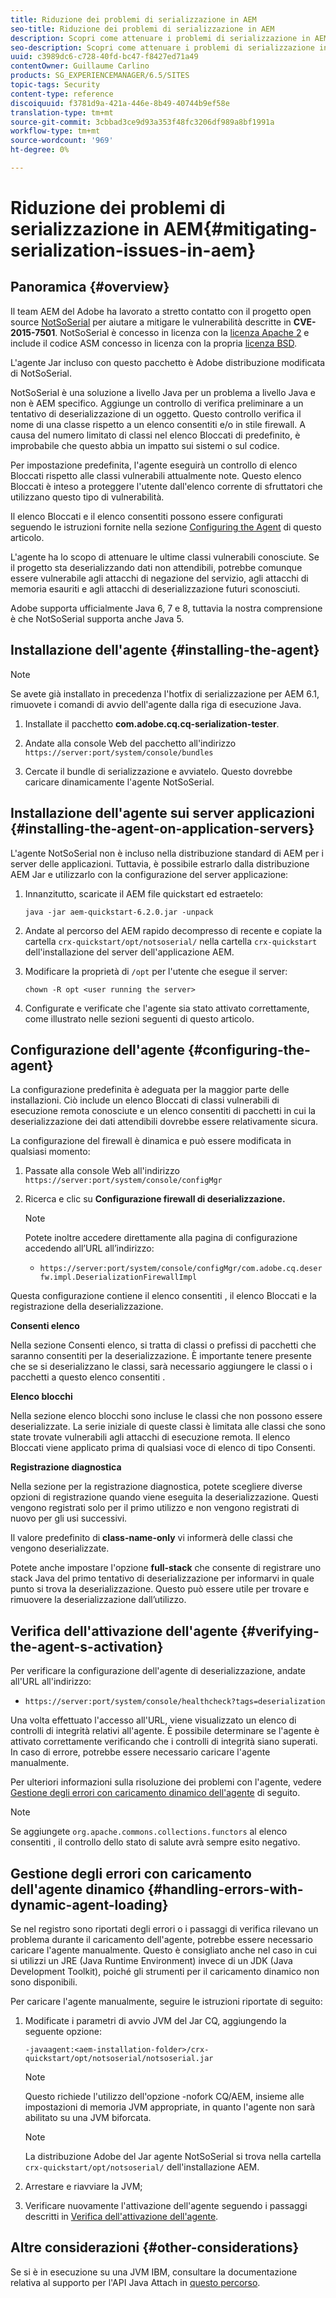 ```yaml
---
title: Riduzione dei problemi di serializzazione in AEM
seo-title: Riduzione dei problemi di serializzazione in AEM
description: Scopri come attenuare i problemi di serializzazione in AEM.
seo-description: Scopri come attenuare i problemi di serializzazione in AEM.
uuid: c3989dc6-c728-40fd-bc47-f8427ed71a49
contentOwner: Guillaume Carlino
products: SG_EXPERIENCEMANAGER/6.5/SITES
topic-tags: Security
content-type: reference
discoiquuid: f3781d9a-421a-446e-8b49-40744b9ef58e
translation-type: tm+mt
source-git-commit: 3cbbad3ce9d93a353f48fc3206df989a8bf1991a
workflow-type: tm+mt
source-wordcount: '969'
ht-degree: 0%

---
```



# Riduzione dei problemi di serializzazione in AEM{#mitigating-serialization-issues-in-aem}

## Panoramica {#overview}

Il team AEM del Adobe  ha lavorato a stretto contatto con il progetto open source [NotSoSerial](https://github.com/kantega/notsoserial) per aiutare a mitigare le vulnerabilità descritte in **CVE-2015-7501**. NotSoSerial è concesso in licenza con la [licenza Apache 2](https://www.apache.org/licenses/LICENSE-2.0) e include il codice ASM concesso in licenza con la propria [licenza BSD](https://asm.ow2.org/license.html).

L&#39;agente Jar incluso con questo pacchetto è  Adobe  distribuzione modificata di NotSoSerial.

NotSoSerial è una soluzione a livello Java per un problema a livello Java e non è AEM specifico. Aggiunge un controllo di verifica preliminare a un tentativo di deserializzazione di un oggetto. Questo controllo verifica il nome di una classe rispetto a un elenco consentiti  e/o  in stile firewall. A causa del numero limitato di classi nel elenco Bloccati di  predefinito, è improbabile che questo abbia un impatto sui sistemi o sul codice.

Per impostazione predefinita, l&#39;agente eseguirà un controllo di elenco Bloccati  rispetto alle classi vulnerabili attualmente note. Questo  elenco Bloccati è inteso a proteggere l&#39;utente dall&#39;elenco corrente di sfruttatori che utilizzano questo tipo di vulnerabilità.

Il elenco Bloccati  e il elenco consentiti  possono essere configurati seguendo le istruzioni fornite nella sezione [Configuring the Agent](/help/sites-administering/mitigating-serialization-issues.md#configuring-the-agent) di questo articolo.

L&#39;agente ha lo scopo di attenuare le ultime classi vulnerabili conosciute. Se il progetto sta deserializzando dati non attendibili, potrebbe comunque essere vulnerabile agli attacchi di negazione del servizio, agli attacchi di memoria esauriti e agli attacchi di deserializzazione futuri sconosciuti.

 Adobe supporta ufficialmente Java 6, 7 e 8, tuttavia la nostra comprensione è che NotSoSerial supporta anche Java 5.

## Installazione dell&#39;agente {#installing-the-agent}

>[!NOTE]
>
>Se avete già installato in precedenza l&#39;hotfix di serializzazione per AEM 6.1, rimuovete i comandi di avvio dell&#39;agente dalla riga di esecuzione Java.

1. Installate il pacchetto **com.adobe.cq.cq-serialization-tester**.

1. Andate alla console Web del pacchetto all&#39;indirizzo `https://server:port/system/console/bundles`
1. Cercate il bundle di serializzazione e avviatelo. Questo dovrebbe caricare dinamicamente l&#39;agente NotSoSerial.

## Installazione dell&#39;agente sui server applicazioni {#installing-the-agent-on-application-servers}

L&#39;agente NotSoSerial non è incluso nella distribuzione standard di AEM per i server delle applicazioni. Tuttavia, è possibile estrarlo dalla distribuzione AEM Jar e utilizzarlo con la configurazione del server applicazione:

1. Innanzitutto, scaricate il AEM file quickstart ed estraetelo:

   ```shell
   java -jar aem-quickstart-6.2.0.jar -unpack
   ```

1. Andate al percorso del AEM rapido decompresso di recente e copiate la cartella `crx-quickstart/opt/notsoserial/` nella cartella `crx-quickstart` dell&#39;installazione del server dell&#39;applicazione AEM.

1. Modificare la proprietà di `/opt` per l&#39;utente che esegue il server:

   ```shell
   chown -R opt <user running the server>
   ```

1. Configurate e verificate che l&#39;agente sia stato attivato correttamente, come illustrato nelle sezioni seguenti di questo articolo.

## Configurazione dell&#39;agente {#configuring-the-agent}

La configurazione predefinita è adeguata per la maggior parte delle installazioni. Ciò include un elenco Bloccati  di classi vulnerabili di esecuzione remota conosciute e un elenco consentiti  di pacchetti in cui la deserializzazione dei dati attendibili dovrebbe essere relativamente sicura.

La configurazione del firewall è dinamica e può essere modificata in qualsiasi momento:

1. Passate alla console Web all&#39;indirizzo `https://server:port/system/console/configMgr`
1. Ricerca e clic su **Configurazione firewall di deserializzazione.**

   >[!NOTE]
   >
   >Potete inoltre accedere direttamente alla pagina di configurazione accedendo all’URL all’indirizzo:
   >
   >* `https://server:port/system/console/configMgr/com.adobe.cq.deserfw.impl.DeserializationFirewallImpl`


Questa configurazione contiene il elenco consentiti , il elenco Bloccati  e la registrazione della deserializzazione.

**Consenti elenco**

Nella sezione Consenti elenco, si tratta di classi o prefissi di pacchetti che saranno consentiti per la deserializzazione. È importante tenere presente che se si deserializzano le classi, sarà necessario aggiungere le classi o i pacchetti a questo elenco consentiti .

**Elenco blocchi**

Nella sezione elenco blocchi sono incluse le classi che non possono essere deserializzate. La serie iniziale di queste classi è limitata alle classi che sono state trovate vulnerabili agli attacchi di esecuzione remota. Il elenco Bloccati  viene applicato prima di qualsiasi voce di elenco di tipo Consenti.

**Registrazione diagnostica**

Nella sezione per la registrazione diagnostica, potete scegliere diverse opzioni di registrazione quando viene eseguita la deserializzazione. Questi vengono registrati solo per il primo utilizzo e non vengono registrati di nuovo per gli usi successivi.

Il valore predefinito di **class-name-only** vi informerà delle classi che vengono deserializzate.

Potete anche impostare l&#39;opzione **full-stack** che consente di registrare uno stack Java del primo tentativo di deserializzazione per informarvi in quale punto si trova la deserializzazione. Questo può essere utile per trovare e rimuovere la deserializzazione dall’utilizzo.

## Verifica dell&#39;attivazione dell&#39;agente {#verifying-the-agent-s-activation}

Per verificare la configurazione dell&#39;agente di deserializzazione, andate all&#39;URL all&#39;indirizzo:

* `https://server:port/system/console/healthcheck?tags=deserialization`

Una volta effettuato l&#39;accesso all&#39;URL, viene visualizzato un elenco di controlli di integrità relativi all&#39;agente. È possibile determinare se l&#39;agente è attivato correttamente verificando che i controlli di integrità siano superati. In caso di errore, potrebbe essere necessario caricare l&#39;agente manualmente.

Per ulteriori informazioni sulla risoluzione dei problemi con l&#39;agente, vedere [Gestione degli errori con caricamento dinamico dell&#39;agente](#handling-errors-with-dynamic-agent-loading) di seguito.

>[!NOTE]
>
>Se aggiungete `org.apache.commons.collections.functors` al elenco consentiti , il controllo dello stato di salute avrà sempre esito negativo.

## Gestione degli errori con caricamento dell&#39;agente dinamico {#handling-errors-with-dynamic-agent-loading}

Se nel registro sono riportati degli errori o i passaggi di verifica rilevano un problema durante il caricamento dell&#39;agente, potrebbe essere necessario caricare l&#39;agente manualmente. Questo è consigliato anche nel caso in cui si utilizzi un JRE (Java Runtime Environment) invece di un JDK (Java Development Toolkit), poiché gli strumenti per il caricamento dinamico non sono disponibili.

Per caricare l&#39;agente manualmente, seguire le istruzioni riportate di seguito:

1. Modificate i parametri di avvio JVM del Jar CQ, aggiungendo la seguente opzione:

   ```shell
   -javaagent:<aem-installation-folder>/crx-quickstart/opt/notsoserial/notsoserial.jar
   ```

   >[!NOTE]
   >
   >Questo richiede l&#39;utilizzo dell&#39;opzione -nofork CQ/AEM, insieme alle impostazioni di memoria JVM appropriate, in quanto l&#39;agente non sarà abilitato su una JVM biforcata.

   >[!NOTE]
   >
   >La distribuzione  Adobe del Jar agente NotSoSerial si trova nella cartella `crx-quickstart/opt/notsoserial/` dell&#39;installazione AEM.

1. Arrestare e riavviare la JVM;

1. Verificare nuovamente l&#39;attivazione dell&#39;agente seguendo i passaggi descritti in [Verifica dell&#39;attivazione dell&#39;agente](/help/sites-administering/mitigating-serialization-issues.md#verifying-the-agent-s-activation).

## Altre considerazioni {#other-considerations}

Se si è in esecuzione su una JVM IBM, consultare la documentazione relativa al supporto per l&#39;API Java Attach in [questo percorso](https://www.ibm.com/support/knowledgecenter/SSSTCZ_2.0.0/com.ibm.rt.doc.20/user/attachapi.html).
